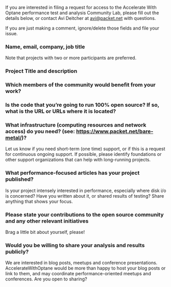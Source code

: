 If you are interested in filing a request for access to the Accelerate With Optane performance test and 
analysis Community Lab, please fill out the details below, or contact Avi Deitcher at avi@packet.net with questions.

If you are just making a comment, ignore/delete those fields and file your issue.

### Name, email, company, job title

Note that projects with two or more participants are preferred.

### Project Title and description

### Which members of the community would benefit from your work?

### Is the code that you’re going to run 100% open source? If so, what is the URL or URLs where it is located?

### What infrastructure (computing resources and network access) do you need? (see: https://www.packet.net/bare-metal/)?

Let us know if you need short-term (one time) support, or if this is a request for
continuous ongoing support. If possible, please identify foundations or other
support organizations that can help with long-running projects.

### What performance-focused articles has your project published?

Is your project intensely interested in performance, especially where disk i/o is concerned? Have you written about it, or shared results of testing? Share anything that shows your focus.

### Please state your contributions to the open source community and any other relevant initiatives

Brag a little bit about yourself, please!

### Would you be willing to share your analysis and results publicly? 

We are interested in blog posts, meetups and conference presentations. AccelerateWithOptane would be more than happy to host your blog posts or link to them, and may coordinate performance-oriented meetups and conferences. Are you open to sharing?

